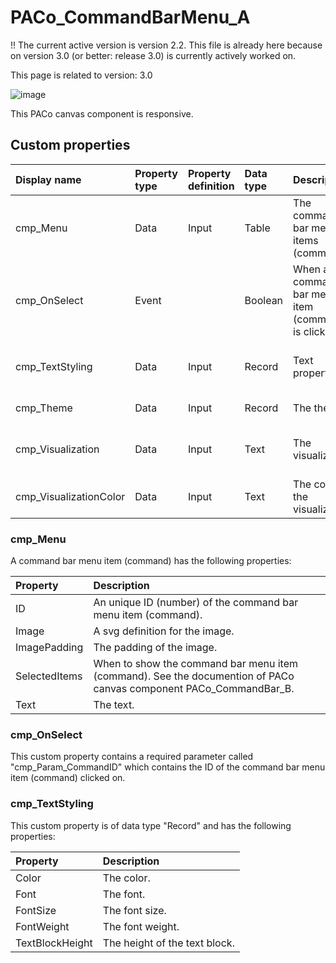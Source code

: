 # PACo_CommandBarMenu_A

!! The current active version is version 2.2. This file is already here because on version 3.0 (or better: release 3.0) is currently actively worked on.

This page is related to version: 3.0

![image](https://github.com/formsandflows/PACo/assets/35654198/45b79e8c-b3c2-47bf-883d-1e5f8d0546cc)

This PACo canvas component is responsive.

## Custom properties

| Display name | Property type | Property definition | Data type | Description | Memo
| :--- | :--- | :--- | :--- | :--- | :--- |
| cmp_Menu | Data | Input | Table | The command bar menu items (commands). | See the documention about cmp_Menu below. |
| cmp_OnSelect | Event | | Boolean | When a command bar menu item (command) is clicked on. | See the documention about cmp_OnSelect below. |
| cmp_TextStyling | Data | Input | Record | Text properties. | See the documention about cmp_TextStyling below. |
| cmp_Theme | Data | Input | Record | The theme. | See the documention on theming. |
| cmp_Visualization | Data | Input | Text | The visualization. | See the documention of PACo canvas component PACo_Visualization_A. |
| cmp_VisualizationColor | Data | Input | Text | The color of the visualization. | |

### cmp_Menu
A command bar menu item (command) has the following properties:

| Property | Description |
| :--- | :--- |
| ID | An unique ID (number) of the command bar menu item (command). |
| Image| A svg definition for the image. |
| ImagePadding | The padding of the image. |
| SelectedItems | When to show the command bar menu item (command). See the documention of PACo canvas component PACo_CommandBar_B. |
| Text | The text. |

### cmp_OnSelect
This custom property contains a required parameter called "cmp_Param_CommandID" which contains the ID of the command bar menu item (command) clicked on.

### cmp_TextStyling
This custom property is of data type "Record" and has the following properties:

| Property | Description |
| :--- | :--- |
| Color | The color. |
| Font | The font. |
| FontSize | The font size. |
| FontWeight | The font weight. |
| TextBlockHeight | The height of the text block. |
